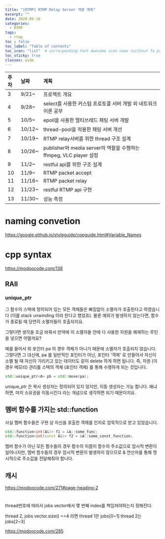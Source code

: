 ```yaml
---
title: "[RTMP] RTMP Relay Server 개발 계획"
excerpt: ""
date: 2020-09-18
categories:
  - RTMP
tags:
  - rtmp
toc : false
toc_label: "Table of contents"
toc_icon: "list"  # corresponding Font Awesome icon name (without fa prefix)
toc_sticky: true
classes: wide
---
```


|주차|날짜|계획|
|:---|:---|:---|
|3|9/21~| 프로젝트 개요 |
|4|9/28~| select를 사용한 커스텀 프로토콜 서버 개발 외 네트워크 이론 공부 |
|5|10/5~| epoll을 사용한 멀티쓰레드 채팅 서버 개발 |
|6|10/12~| thread-pool을 적용한 채팅 서버 개선 |
|7|10/19~| RTMP relay서버를 위한 thread 구조 설계 |
|8|10/26~| publisher와 media server의 역할을 수행하는 ffmpeg, VLC player 설정  |
|9|11/2~| restful api를 위한 구조 설계 |
|10|11/9~| RTMP packet accept |
|11|11/16~| RTMP packet relay |
|12|11/23~| restful RTMP api 구현 |
|13|11/30~| 성능 측정 |


# naming convetion

https://google.github.io/styleguide/cppguide.html#Variable_Names



# cpp syntax

https://modoocode.com/138


## RAII

### unique_ptr

그 함수의 스택에 정의되어 있는 모든 객체들은 빠짐없이 소멸자가 호출된다고 하였습니다 (이를 stack unwinding 이라 한다고 했었죠). 물론 예외가 발생하지 않는다면, 함수가 종료될 때 당연히 소멸자들이 호출되지요.

그렇다면 생각을 조금 바꿔서 만약에 이 소멸자들 안에 다 사용한 자원을 해제하는 루틴을 넣으면 어떨까요?

예를 들어서 위 포인터 pa 의 경우 객체가 아니기 때문에 소멸자가 호출되지 않습니다. 그렇다면 그 대신에, pa 를 일반적인 포인터가 아닌, 포인터 '객체' 로 만들어서 자신이 소멸 될 때 자신이 가리키고 있는 데이터도 같이 delete 하게 하면 됩니다. 즉, 자원 (이 경우 메모리) 관리를 스택의 객체 (포인터 객체) 를 통해 수행하게 되는 것입니다.

```cpp
std::unique_ptr<A> pb = std::move(pa);
```  

unique_ptr 은 복사 생성자는 정의되어 있지 않지만, 이동 생성자는 가능 합니다. 왜냐하면, 마치 소유권을 이동시킨다 라는 개념으로 생각하면 되기 때문이지요.

## 멤버 함수를 가지는 std::function

사실 멤버 함수들은 구현 상 자신을 호출한 객체를 인자로 암묵적으로 받고 있었습니다.

```cpp
std::function<int(A&)> f1 = &A::some_func;
std::function<int(const A&)> f2 = &A::some_const_function;
```  

멤버 함수가 아닌 모든 함수들의 경우 함수의 이름이 함수의 주소값으로 암시적 변환이 일어나지만, 멤버 함수들의 경우 암시적 변환이 발생하지 않으므로 & 연산자를 통해 명시적으로 주소값을 전달해줘야 합니다.

## 캐시

https://modoocode.com/271#page-heading-2



#

thread번호에 따라서 jobs vector에서 몇 번째 index를 책임져야하는지 정해진다.

thread 2, jobs vector.size() ==4 라면
thread 1은 jobs[0~1]
thread 2는 jobs[2~3]

https://modoocode.com/285
